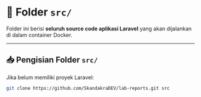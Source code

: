 # 📁 Folder `src/`

Folder ini berisi **seluruh source code aplikasi Laravel** yang akan dijalankan di dalam container Docker.

---

## 📥 Pengisian Folder `src/`

Jika belum memiliki proyek Laravel:

```bash
git clone https://github.com/SkandakraDEV/lab-reports.git src
